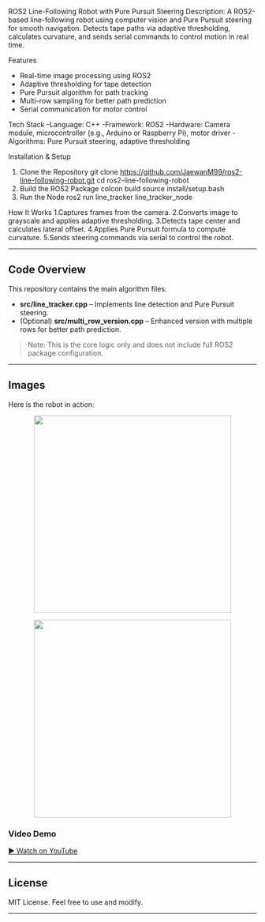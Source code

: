 ROS2 Line-Following Robot with Pure Pursuit Steering
Description:
A ROS2-based line-following robot using computer vision and Pure Pursuit steering for smooth navigation. Detects tape paths via adaptive thresholding, calculates curvature, and sends serial commands to control motion in real time.

Features
- Real-time image processing using ROS2
- Adaptive thresholding for tape detection
- Pure Pursuit algorithm for path tracking
- Multi-row sampling for better path prediction
- Serial communication for motor control

Tech Stack
-Language: C++
-Framework: ROS2
-Hardware: Camera module, microcontroller (e.g., Arduino or Raspberry Pi), motor driver
-Algorithms: Pure Pursuit steering, adaptive thresholding

Installation & Setup
1. Clone the Repository
   git clone https://github.com/JaewanM99/ros2-line-following-robot.git
   cd ros2-line-following-robot
2. Build the ROS2 Package
   colcon build
   source install/setup.bash
3. Run the Node
   ros2 run line_tracker line_tracker_node
   
How It Works
1.Captures frames from the camera.
2.Converts image to grayscale and applies adaptive thresholding.
3.Detects tape center and calculates lateral offset.
4.Applies Pure Pursuit formula to compute curvature.
5.Sends steering commands via serial to control the robot.

---

## Code Overview
This repository contains the main algorithm files:
- **src/line_tracker.cpp** – Implements line detection and Pure Pursuit steering.
- (Optional) **src/multi_row_version.cpp** – Enhanced version with multiple rows for better path prediction.

> Note: This is the core logic only and does not include full ROS2 package configuration.

---

##  Images 
Here is the robot in action:

<p align="center">
  <img src="images/robot.jpg" width="400">
</p>

<p align="center">
  <img src="images/robot_1.jpg" width="400">
</p>



###  Video Demo
[▶ Watch on YouTube]()

---

## License
MIT License. Feel free to use and modify.

---
